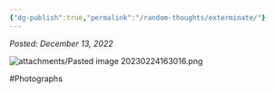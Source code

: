 ```yaml
---
{"dg-publish":true,"permalink":"/random-thoughts/exterminate/"}
---
```


*Posted: December 13, 2022*

![attachments/Pasted image 20230224163016.png](/img/user/attachments/Pasted%20image%2020230224163016.png)

#Photographs 